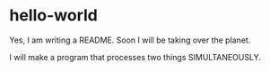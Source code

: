 # hello-world

Yes, I am writing a README. Soon I will be taking over the planet.

I will make a program that processes two things SIMULTANEOUSLY.
